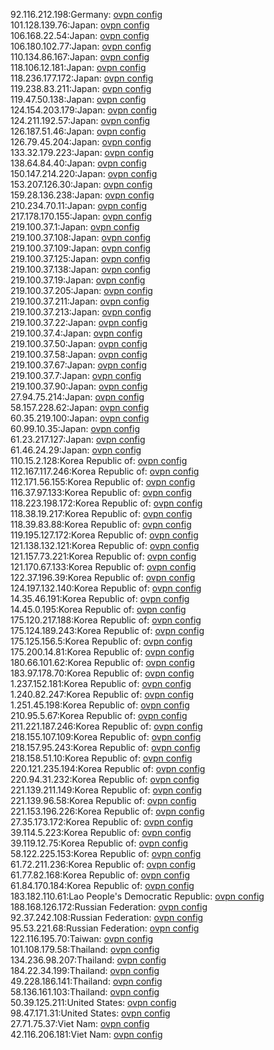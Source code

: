 92.116.212.198:Germany: [ovpn config](vpn/92_116_212_198.ovpn)  
101.128.139.76:Japan: [ovpn config](vpn/101_128_139_76.ovpn)  
106.168.22.54:Japan: [ovpn config](vpn/106_168_22_54.ovpn)  
106.180.102.77:Japan: [ovpn config](vpn/106_180_102_77.ovpn)  
110.134.86.167:Japan: [ovpn config](vpn/110_134_86_167.ovpn)  
118.106.12.181:Japan: [ovpn config](vpn/118_106_12_181.ovpn)  
118.236.177.172:Japan: [ovpn config](vpn/118_236_177_172.ovpn)  
119.238.83.211:Japan: [ovpn config](vpn/119_238_83_211.ovpn)  
119.47.50.138:Japan: [ovpn config](vpn/119_47_50_138.ovpn)  
124.154.203.179:Japan: [ovpn config](vpn/124_154_203_179.ovpn)  
124.211.192.57:Japan: [ovpn config](vpn/124_211_192_57.ovpn)  
126.187.51.46:Japan: [ovpn config](vpn/126_187_51_46.ovpn)  
126.79.45.204:Japan: [ovpn config](vpn/126_79_45_204.ovpn)  
133.32.179.223:Japan: [ovpn config](vpn/133_32_179_223.ovpn)  
138.64.84.40:Japan: [ovpn config](vpn/138_64_84_40.ovpn)  
150.147.214.220:Japan: [ovpn config](vpn/150_147_214_220.ovpn)  
153.207.126.30:Japan: [ovpn config](vpn/153_207_126_30.ovpn)  
159.28.136.238:Japan: [ovpn config](vpn/159_28_136_238.ovpn)  
210.234.70.11:Japan: [ovpn config](vpn/210_234_70_11.ovpn)  
217.178.170.155:Japan: [ovpn config](vpn/217_178_170_155.ovpn)  
219.100.37.1:Japan: [ovpn config](vpn/219_100_37_1.ovpn)  
219.100.37.108:Japan: [ovpn config](vpn/219_100_37_108.ovpn)  
219.100.37.109:Japan: [ovpn config](vpn/219_100_37_109.ovpn)  
219.100.37.125:Japan: [ovpn config](vpn/219_100_37_125.ovpn)  
219.100.37.138:Japan: [ovpn config](vpn/219_100_37_138.ovpn)  
219.100.37.19:Japan: [ovpn config](vpn/219_100_37_19.ovpn)  
219.100.37.205:Japan: [ovpn config](vpn/219_100_37_205.ovpn)  
219.100.37.211:Japan: [ovpn config](vpn/219_100_37_211.ovpn)  
219.100.37.213:Japan: [ovpn config](vpn/219_100_37_213.ovpn)  
219.100.37.22:Japan: [ovpn config](vpn/219_100_37_22.ovpn)  
219.100.37.4:Japan: [ovpn config](vpn/219_100_37_4.ovpn)  
219.100.37.50:Japan: [ovpn config](vpn/219_100_37_50.ovpn)  
219.100.37.58:Japan: [ovpn config](vpn/219_100_37_58.ovpn)  
219.100.37.67:Japan: [ovpn config](vpn/219_100_37_67.ovpn)  
219.100.37.7:Japan: [ovpn config](vpn/219_100_37_7.ovpn)  
219.100.37.90:Japan: [ovpn config](vpn/219_100_37_90.ovpn)  
27.94.75.214:Japan: [ovpn config](vpn/27_94_75_214.ovpn)  
58.157.228.62:Japan: [ovpn config](vpn/58_157_228_62.ovpn)  
60.35.219.100:Japan: [ovpn config](vpn/60_35_219_100.ovpn)  
60.99.10.35:Japan: [ovpn config](vpn/60_99_10_35.ovpn)  
61.23.217.127:Japan: [ovpn config](vpn/61_23_217_127.ovpn)  
61.46.24.29:Japan: [ovpn config](vpn/61_46_24_29.ovpn)  
110.15.2.128:Korea Republic of: [ovpn config](vpn/110_15_2_128.ovpn)  
112.167.117.246:Korea Republic of: [ovpn config](vpn/112_167_117_246.ovpn)  
112.171.56.155:Korea Republic of: [ovpn config](vpn/112_171_56_155.ovpn)  
116.37.97.133:Korea Republic of: [ovpn config](vpn/116_37_97_133.ovpn)  
118.223.198.172:Korea Republic of: [ovpn config](vpn/118_223_198_172.ovpn)  
118.38.19.217:Korea Republic of: [ovpn config](vpn/118_38_19_217.ovpn)  
118.39.83.88:Korea Republic of: [ovpn config](vpn/118_39_83_88.ovpn)  
119.195.127.172:Korea Republic of: [ovpn config](vpn/119_195_127_172.ovpn)  
121.138.132.121:Korea Republic of: [ovpn config](vpn/121_138_132_121.ovpn)  
121.157.73.221:Korea Republic of: [ovpn config](vpn/121_157_73_221.ovpn)  
121.170.67.133:Korea Republic of: [ovpn config](vpn/121_170_67_133.ovpn)  
122.37.196.39:Korea Republic of: [ovpn config](vpn/122_37_196_39.ovpn)  
124.197.132.140:Korea Republic of: [ovpn config](vpn/124_197_132_140.ovpn)  
14.35.46.191:Korea Republic of: [ovpn config](vpn/14_35_46_191.ovpn)  
14.45.0.195:Korea Republic of: [ovpn config](vpn/14_45_0_195.ovpn)  
175.120.217.188:Korea Republic of: [ovpn config](vpn/175_120_217_188.ovpn)  
175.124.189.243:Korea Republic of: [ovpn config](vpn/175_124_189_243.ovpn)  
175.125.156.5:Korea Republic of: [ovpn config](vpn/175_125_156_5.ovpn)  
175.200.14.81:Korea Republic of: [ovpn config](vpn/175_200_14_81.ovpn)  
180.66.101.62:Korea Republic of: [ovpn config](vpn/180_66_101_62.ovpn)  
183.97.178.70:Korea Republic of: [ovpn config](vpn/183_97_178_70.ovpn)  
1.237.152.181:Korea Republic of: [ovpn config](vpn/1_237_152_181.ovpn)  
1.240.82.247:Korea Republic of: [ovpn config](vpn/1_240_82_247.ovpn)  
1.251.45.198:Korea Republic of: [ovpn config](vpn/1_251_45_198.ovpn)  
210.95.5.67:Korea Republic of: [ovpn config](vpn/210_95_5_67.ovpn)  
211.221.187.246:Korea Republic of: [ovpn config](vpn/211_221_187_246.ovpn)  
218.155.107.109:Korea Republic of: [ovpn config](vpn/218_155_107_109.ovpn)  
218.157.95.243:Korea Republic of: [ovpn config](vpn/218_157_95_243.ovpn)  
218.158.51.10:Korea Republic of: [ovpn config](vpn/218_158_51_10.ovpn)  
220.121.235.194:Korea Republic of: [ovpn config](vpn/220_121_235_194.ovpn)  
220.94.31.232:Korea Republic of: [ovpn config](vpn/220_94_31_232.ovpn)  
221.139.211.149:Korea Republic of: [ovpn config](vpn/221_139_211_149.ovpn)  
221.139.96.58:Korea Republic of: [ovpn config](vpn/221_139_96_58.ovpn)  
221.153.196.226:Korea Republic of: [ovpn config](vpn/221_153_196_226.ovpn)  
27.35.173.172:Korea Republic of: [ovpn config](vpn/27_35_173_172.ovpn)  
39.114.5.223:Korea Republic of: [ovpn config](vpn/39_114_5_223.ovpn)  
39.119.12.75:Korea Republic of: [ovpn config](vpn/39_119_12_75.ovpn)  
58.122.225.153:Korea Republic of: [ovpn config](vpn/58_122_225_153.ovpn)  
61.72.211.236:Korea Republic of: [ovpn config](vpn/61_72_211_236.ovpn)  
61.77.82.168:Korea Republic of: [ovpn config](vpn/61_77_82_168.ovpn)  
61.84.170.184:Korea Republic of: [ovpn config](vpn/61_84_170_184.ovpn)  
183.182.110.61:Lao People's Democratic Republic: [ovpn config](vpn/183_182_110_61.ovpn)  
188.168.126.172:Russian Federation: [ovpn config](vpn/188_168_126_172.ovpn)  
92.37.242.108:Russian Federation: [ovpn config](vpn/92_37_242_108.ovpn)  
95.53.221.68:Russian Federation: [ovpn config](vpn/95_53_221_68.ovpn)  
122.116.195.70:Taiwan: [ovpn config](vpn/122_116_195_70.ovpn)  
101.108.179.58:Thailand: [ovpn config](vpn/101_108_179_58.ovpn)  
134.236.98.207:Thailand: [ovpn config](vpn/134_236_98_207.ovpn)  
184.22.34.199:Thailand: [ovpn config](vpn/184_22_34_199.ovpn)  
49.228.186.141:Thailand: [ovpn config](vpn/49_228_186_141.ovpn)  
58.136.161.103:Thailand: [ovpn config](vpn/58_136_161_103.ovpn)  
50.39.125.211:United States: [ovpn config](vpn/50_39_125_211.ovpn)  
98.47.171.31:United States: [ovpn config](vpn/98_47_171_31.ovpn)  
27.71.75.37:Viet Nam: [ovpn config](vpn/27_71_75_37.ovpn)  
42.116.206.181:Viet Nam: [ovpn config](vpn/42_116_206_181.ovpn)  
